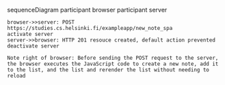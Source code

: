 sequenceDiagram
    participant browser
    participant server

    browser->>server: POST https://studies.cs.helsinki.fi/exampleapp/new_note_spa
    activate server
    server->>browser: HTTP 201 resouce created, default action prevented
    deactivate server

    Note right of browser: Before sending the POST request to the server, the browser executes the JavaScript code to create a new note, add it to the list, and the list and rerender the list without needing to reload